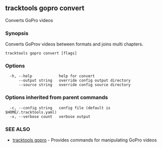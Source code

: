 ## tracktools gopro convert

Converts GoPro videos

### Synopsis

Converts GoProv videos between formats and joins multi chapters.

```
tracktools gopro convert [flags]
```

### Options

```
  -h, --help            help for convert
      --output string   override config output directory
      --source string   override config source directory
```

### Options inherited from parent commands

```
  -c, --config string   config file (default is $HOME/.tracktools.yaml)
  -v, --verbose count   verbose output
```

### SEE ALSO

* [tracktools gopro](tracktools_gopro.md)	 - Provides commands for manipulating GoPro videos


